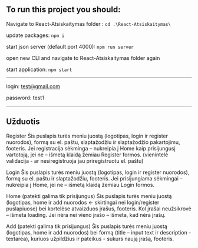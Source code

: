 ## To run this project you should:

Navigate to React-Atsiskaitymas folder : `cd .\React-Atsiskaitymas\`

update packages: `npm i`

start json server (default port 4000): `npm run server`

open new CLI and navigate to React-Atsiskaitymas folder again 

start application: `npm start`
***
login: test@gmail.com

password: test1
***
## Užduotis

Register
Šis puslapis turės meniu juostą (logotipas, login ir register nuorodos), formą su el. paštu, slaptažodžiu ir slaptažodžio pakartojimu, footeris. Jei registracija sėkminga – nukreipia į Home kaip prisijungusį vartotoją, jei ne – išmetą klaidą žemiau Register formos. (vienintelė validacija - ar nesiregistruoja jau priregistruotu el. paštu)

Login
Šis puslapis turės meniu juostą (logotipas, login ir register nuorodos), formą su el. paštu ir slaptažodžiu, footeris. Jei prisijungiama sėkmingai – nukreipia į Home, jei ne – išmetą klaidą žemiau Login formos.

Home (patekti galima tik prisijungus)
Šis puslapis turės meniu juostą (logotipas, home ir add nuorodos <- skirtingai nei login/register puslapiuose) bei kortelėse atvaizduos įrašus, footeris. Kol įrašai neužsikrovė – išmeta loading. Jei nėra nei vieno įrašo – išmeta, kad nėra įrašų.

Add (patekti galima tik prisijungus)
Šis puslapis turės meniu juostą (logotipas, home ir add nuorodos) bei formą (title – input text ir description - textarea), kuriuos užpildžius ir pateikus - sukurs naują įrašą, footeris.
